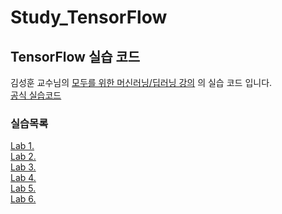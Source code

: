 # Study_TensorFlow

## TensorFlow 실습 코드

 김성훈 교수님의 [모두를 위한 머신러닝/딥러닝 강의](http://hunkim.github.io/ml) 의 실습 코드 입니다.<br>
 [공식 실습코드](https://github.com/hunkim/DeepLearningZeroToAll)
<br>



### 실습목록

[Lab 1.](https://github.com/FuZer/Study_TensorFlow/tree/master/lab1) <br>
[Lab 2.](https://github.com/FuZer/Study_TensorFlow/tree/master/lab2)<br>
[Lab 3.](https://github.com/FuZer/Study_TensorFlow/tree/master/lab3)<br>
[Lab 4.](https://github.com/FuZer/Study_TensorFlow/tree/master/lab4)<br>
[Lab 5.](https://github.com/FuZer/Study_TensorFlow/tree/master/lab5)<br>
[Lab 6.](https://github.com/FuZer/Study_TensorFlow/tree/master/lab6)<br>

